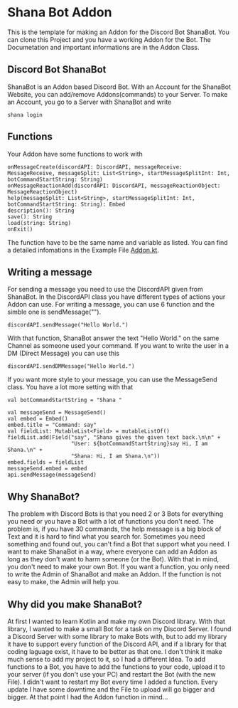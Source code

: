 # Shana Bot Addon
This is the template for making an Addon for the Discord Bot ShanaBot. You can clone this Project and you have a working Addon for the Bot. 
The Documetation and important informations are in the Addon Class.

## Discord Bot ShanaBot
ShanaBot is an Addon based Discord Bot. With an Account for the ShanaBot Website, you can add/remove Addons(commands) to your Server. 
To make an Account, you go to a Server with ShanaBot and write
```
shana login
```

## Functions
Your Addon have some functions to work with
```
onMessageCreate(discordAPI: DiscordAPI, messageReceive: MessageReceive, messageSplit: List<String>, startMessageSplitInt: Int, botCommandStartString: String)
onMessageReactionAdd(discordAPI: DiscordAPI, messageReactionObject: MessageReactionObject)
help(messageSplit: List<String>, startMessageSplitInt: Int, botCommandStartString: String): Embed
description(): String
save(): String
load(string: String)
onExit()
```
The function have to be the same name and variable as listed. You can find a detailed infomations in the Example File <a href="https://github.com/VGDragon/shanaBotAddonExample/blob/master/src/main/kotlin/com/shanabot/addon/Addon.kt">Addon.kt</a>.

## Writing a message
For sending a message you need to use the DiscordAPI given from ShanaBot. 
In the DiscordAPI class you have different types of actions your Addon can use. 
For writing a message, you can use 6 function and the simble one is sendMessage("").
```
discordAPI.sendMessage("Hello World.")
```
With that function, ShanaBot answer the text "Hello World." on the same Channel as someone used your command. 
If you want to write the user in a DM (Direct Message) you can use this
```
discordAPI.sendDMMessage("Hello World.")
```
If you want more style to your message, you can use the MessageSend class. You have a lot more setting with that
```
val botCommandStartString = "Shana "

val messageSend = MessageSend()
val embed = Embed()
embed.title = "Command: say"
val fieldList: MutableList<Field> = mutableListOf()
fieldList.add(Field("say", "Shana gives the given text back.\n\n" +
                    "User: ${botCommandStartString}say Hi, I am Shana.\n" +
                    "Shana: Hi, I am Shana.\n"))
embed.fields = fieldList
messageSend.embed = embed
api.sendMessage(messageSend)
```

## Why ShanaBot?
The problem with Discord Bots is that you need 2 or 3 Bots for everything you need or you have a Bot with a lot of functions you don't need. 
The problem is, if you have 30 commands, the help message is a big block of Text and it is hard to find what you search for. 
Sometimes you need something and found out, you can't find a Bot that support what you need. I want to make ShanaBot in a way, 
where everyone can add an Addon as long as they don't want to harm someone (or the Bot). With that in mind, you don't need to make your own 
Bot. If you want a function, you only need to write the Admin of ShanaBot and make an Addon. If the function is not easy to make, the Admin 
will help you.

## Why did you make ShanaBot?

At first I wanted to learn Kotlin and make my own Discord library. With that library, I wanted to make a small Bot for a task on my Discord Server. 
I found a Discord Server with some library to make Bots with, but to add my library it have to support every function of the Discord API, 
and if a library for that coding laguage exist, it have to be better as that one. I don't think it make much sense to add my project to it, 
so I had a different Idea. To add functions to a Bot, you have to add the functions to your code, upload it to your server (if you don't use your PC) 
and restart the Bot (with the new File). I didn't want to restart my Bot every time I added a function. 
Every update I have some downtime and the File to upload will go bigger and bigger. At that point I had the Addon function in mind...

